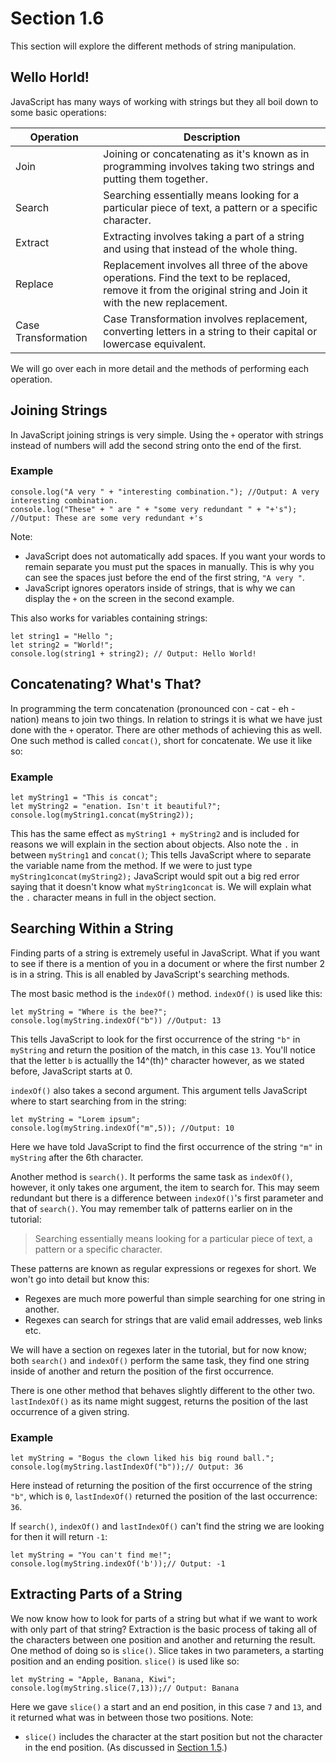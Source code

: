 # Section 1.6
This section will explore the different methods of string manipulation.

## Wello Horld!
JavaScript has many ways of working with strings but they all boil down to some basic operations:

| Operation | Description |
| --------- | ----------- |
| Join | Joining or concatenating as it's known as in programming involves taking two strings and putting them together. |
| Search | Searching essentially means looking for a particular piece of text, a pattern or a specific character. |
| Extract | Extracting involves taking a part of a string and using that instead of the whole thing. |
| Replace | Replacement involves all three of the above operations. Find the text to be replaced, remove it from the original string and Join it with the new replacement. |
| Case Transformation | Case Transformation involves replacement, converting letters in a string to their capital or lowercase equivalent. |

We will go over each in more detail and the methods of performing each operation.

## Joining Strings
In JavaScript joining strings is very simple. Using the `+` operator with strings instead of numbers will add the second string onto the end of the first.

### Example
```
console.log("A very " + "interesting combination."); //Output: A very interesting combination.
console.log("These" + " are " + "some very redundant " + "+'s"); //Output: These are some very redundant +'s
```

Note:
- JavaScript does not automatically add spaces. If you want your words to remain separate you must put the spaces in manually. This is why you can see the spaces just before the end of the first string, `"A very "`.
- JavaScript ignores operators inside of strings, that is why we can display the `+` on the screen in the second example.

This also works for variables containing strings:
```
let string1 = "Hello ";
let string2 = "World!";
console.log(string1 + string2); // Output: Hello World!
```

## Concatenating? What's That?
In programming the term concatenation (pronounced con - cat - eh - nation) means to join two things. In relation to strings it is what we have just done with the `+` operator. There are other methods of achieving this as well. One such method is called `concat()`, short for concatenate. We use it like so:

### Example
```
let myString1 = "This is concat";
let myString2 = "enation. Isn't it beautiful?";
console.log(myString1.concat(myString2));
```

This has the same effect as `myString1 + myString2` and is included for reasons we will explain in the section about objects. Also note the `.` in between `myString1` and `concat()`; This tells JavaScript where to separate the variable name from the method. If we were to just type `myString1concat(myString2);` JavaScript would spit out a big red error saying that it doesn't know what `myString1concat` is. We will explain what the `.` character means in full in the object section.

## Searching Within a String
Finding parts of a string is extremely useful in JavaScript. What if you want to see if there is a mention of you in a document or where the first number 2 is in a string. This is all enabled by JavaScript's searching methods.

The most basic method is the `indexOf()` method. `indexOf()` is used like this:

```
let myString = "Where is the bee?";
console.log(myString.indexOf("b")) //Output: 13
```

This tells JavaScript to look for the first occurrence of the string `"b"` in `myString` and return the position of the match, in this case `13`. You'll notice that the letter `b` is actuallly the 14^(th)^ character however, as we stated before, JavaScript starts at 0.

`indexOf()` also takes a second argument. This argument tells JavaScript where to start searching from in the string:

```
let myString = "Lorem ipsum";
console.log(myString.indexOf("m",5)); //Output: 10
```

Here we have told JavaScript to find the first occurrence of the string `"m"` in `myString` after the 6th character.

Another method is `search()`. It performs the same task as `indexOf()`, however, it only takes one argument, the item to search for. This may seem redundant but there is a difference between `indexOf()`'s first parameter and that of `search()`. You may remember talk of patterns earlier on in the tutorial:

> Searching essentially means looking for a particular piece of text, a pattern or a specific character.

These patterns are known as regular expressions or regexes for short. We won't go into detail but know this:
- Regexes are much more powerful than simple searching for one string in another.
- Regexes can search for strings that are valid email addresses, web links etc.

We will have a section on regexes later in the tutorial, but for now know; both `search()` and `indexOf()` perform the same task, they find one string inside of another and return the position of the first occurrence.

There is one other method that behaves slightly different to the other two. `lastIndexOf()` as its name might suggest, returns the position of the last occurrence of a given string.

### Example
```
let myString = "Bogus the clown liked his big round ball.";
console.log(myString.lastIndexOf("b"));// Output: 36
```

Here instead of returning the position of the first occurrence of the string `"b"`, which is `0`, `lastIndexOf()` returned the position of the last occurrence: `36`.

If `search()`, `indexOf()` and `lastIndexOf()` can't find the string we are looking for then it will return `-1`:

```
let myString = "You can't find me!";
console.log(myString.indexOf('b'));// Output: -1
```

## Extracting Parts of a String
We now know how to look for parts of a string but what if we want to work with only part of that string? Extraction is the basic process of taking all of the characters between one position and another and returning the result. One method of doing so is `slice()`. Slice takes in two parameters, a starting position and an ending position. `slice()` is used like so:

```
let myString = "Apple, Banana, Kiwi";
console.log(myString.slice(7,13));// Output: Banana
```

Here we gave `slice()` a start and an end position, in this case `7` and `13`, and it returned what was in between those two positions. Note:
- `slice()` includes the character at the start position but not the character in the end position. (As discussed in [Section 1.5](./tutorial-1-5.md).)

